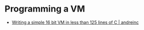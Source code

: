 # Programming a VM

- [Writing a simple 16 bit VM in less than 125 lines of C | andreinc](https://www.andreinc.net/2021/12/01/writing-a-simple-vm-in-less-than-125-lines-of-c)
